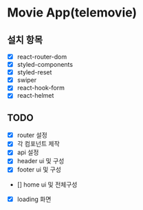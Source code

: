 # Movie App(telemovie)

## 설치 항목

- [x] react-router-dom
- [x] styled-components
- [x] styled-reset
- [x] swiper
- [x] react-hook-form
- [x] react-helmet

## TODO

- [x] router 설정
- [x] 각 컴포넌트 제작
- [x] api 설정
- [x] header ui 및 구성
- [x] footer ui 및 구성
- [] home ui 및 전체구성
- [x] loading 화면
